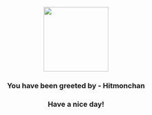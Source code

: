 <p align="center">
    <img src="https://raw.githubusercontent.com/PokeAPI/sprites/master/sprites/pokemon/107.png" width="150" height="150">
</p>
<h3 align="center">You have been greeted by - <b>Hitmonchan</b></h3>
<h3 align="center">Have a nice day!</h3>
